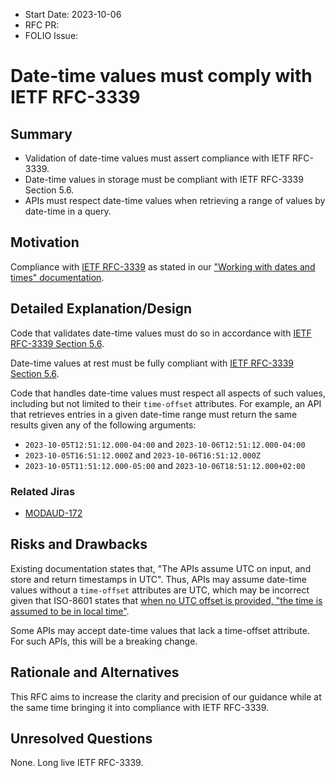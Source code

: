 - Start Date: 2023-10-06
- RFC PR:
- FOLIO Issue:

# Date-time values must comply with IETF RFC-3339

## Summary

* Validation of date-time values must assert compliance with IETF RFC-3339.
* Date-time values in storage must be compliant with IETF RFC-3339 Section 5.6.
* APIs must respect date-time values when retrieving a range of values by date-time in a query.

## Motivation

Compliance with [IETF RFC-3339](https://www.rfc-editor.org/rfc/rfc3339.html) as stated in our ["Working with dates and times" documentation](https://dev.folio.org/guides/dates-and-times/).

## Detailed Explanation/Design

Code that validates date-time values must do so in accordance with [IETF RFC-3339 Section 5.6](https://www.rfc-editor.org/rfc/rfc3339.html#section-5.6).

Date-time values at rest must be fully compliant with [IETF RFC-3339 Section 5.6](https://www.rfc-editor.org/rfc/rfc3339.html#section-5.6).

Code that handles date-time values must respect all aspects of such values, including but not limited to their `time-offset` attributes. For example, an API that retrieves entries in a given date-time range must return the same results given any of the following arguments:

* `2023-10-05T12:51:12.000-04:00` and `2023-10-06T12:51:12.000-04:00`
* `2023-10-05T16:51:12.000Z` and `2023-10-06T16:51:12.000Z`
* `2023-10-05T11:51:12.000-05:00` and `2023-10-06T18:51:12.000+02:00`

### Related Jiras

* [MODAUD-172](https://issues.folio.org/browse/MODAUD-172)

## Risks and Drawbacks

Existing documentation states that, "The APIs assume UTC on input, and store and return timestamps in UTC". Thus, APIs may assume date-time values without a `time-offset` attributes are UTC, which may be incorrect given that ISO-8601 states that [when no UTC offset is provided, "the time is assumed to be in local time"](https://en.wikipedia.org/wiki/ISO_8601#Local_time_(unqualified)).

Some APIs may accept date-time values that lack a time-offset attribute. For such APIs, this will be a breaking change.

## Rationale and Alternatives

This RFC aims to increase the clarity and precision of our guidance while at the same time bringing it into compliance with IETF RFC-3339.

## Unresolved Questions

None. Long live IETF RFC-3339.
